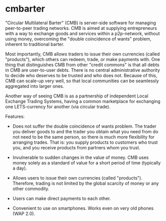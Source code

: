cmbarter
========

"Circular Multilateral Barter" (CMB) is server-side software for
managing peer-to-peer trading networks. CMB is aimed at supplying
entrepreneurs with a way to exchange goods and services within a
p2p-network, without using money, overcoming the "double coincidence
of wants" problem, inherent to traditional barter.

Most importantly, CMB allows traders to issue their own currencies
(called "products"), which others can redeem, trade, or make payments
with. One thing that distinguishes CMB from other "credit commons" is
that all debts in CMB are user-to-user debts. There is no central
administrative authority to decide who deserves to be trusted and who
does not. Because of this, CMB can scale-up very well, so that local
communities can be seamlessly aggregated into larger ones.

Another way of seeing CMB is as a partnership of independent Local
Exchange Trading Systems, having a common marketplace for exchanging
one LETS-currency for another (via circular trade).


Features:

* Does not suffer the double coincidence of wants problem. The trader
  you deliver goods to and the trader you obtain what you need from do
  not need to be the same person, so there is much more flexibility
  for arranging trades. That is: you supply products to customers who
  trust you, and you receive products from partners whom you trust.

* Invulnerable to sudden changes in the value of money. CMB uses money
  solely as a standard of value for a short period of time (typically
  a day).

* Allows users to issue their own currencies (called
  "products"). Therefore, trading is not limited by the global
  scarcity of money or any other commodity.

* Users can make direct payments to each other. 

* Convenient to use on smartphones. Works even on very old phones (WAP
  2.0).
